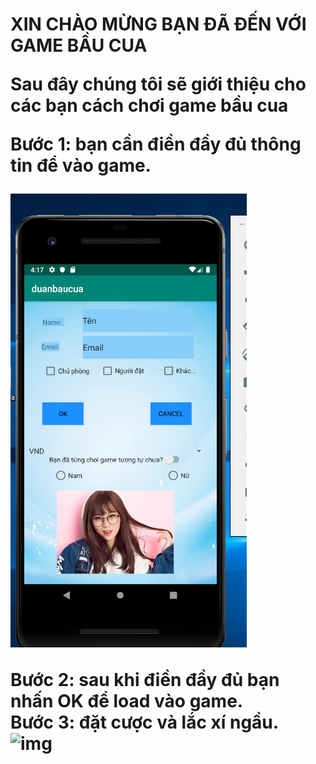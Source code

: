<h1> XIN CHÀO MỪNG BẠN ĐÃ ĐẾN VỚI GAME BẦU CUA <br>
<p> Sau đây chúng tôi sẽ giới thiệu cho các bạn cách chơi game bầu cua </p>
Bước 1: bạn cần điền đầy đủ thông tin để vào game. <br>
  
![img](hinh1.png)
  
Bước 2: sau khi điền đầy đủ bạn nhấn OK để load vào game.<br>
Bước 3: đặt cược và lắc xí ngầu.<br>
![img](http://bandocobacbip.com/images/item/bau-cua-tom-ca-s-18.jpg)
</h1>

